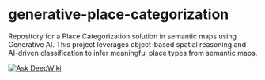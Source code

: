 # generative-place-categorization
Repository for a Place Categorization solution in semantic maps using Generative AI. This project leverages object-based spatial reasoning and AI-driven classification to infer meaningful place types from semantic maps.

[![Ask DeepWiki](https://deepwiki.com/badge.svg)](https://deepwiki.com/MAPIRlab/generative-topological-maps)